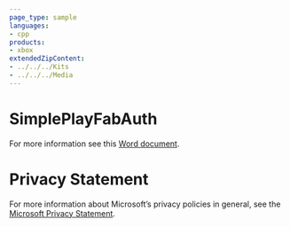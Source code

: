 ```yaml
---
page_type: sample
languages:
- cpp
products:
- xbox
extendedZipContent:
- ../../../Kits
- ../../../Media
---
```

# SimplePlayFabAuth
For more information see this [Word document](Readme.docx).
# Privacy Statement
For more information about Microsoft’s privacy policies in general, see the [Microsoft Privacy Statement](https://privacy.microsoft.com/en-us/privacystatement/).

